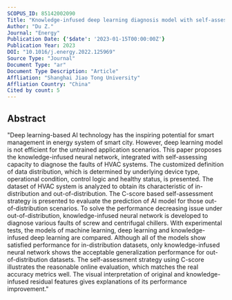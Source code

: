 ```yaml
---
SCOPUS_ID: 85142002090
Title: "Knowledge-infused deep learning diagnosis model with self-assessment for smart management in HVAC systems"
Author: "Du Z."
Journal: "Energy"
Publication Date: {'$date': '2023-01-15T00:00:00Z'}
Publication Year: 2023
DOI: "10.1016/j.energy.2022.125969"
Source Type: "Journal"
Document Type: "ar"
Document Type Description: "Article"
Affliation: "Shanghai Jiao Tong University"
Affliation Country: "China"
Cited by count: 5
---
```


## Abstract
"Deep learning-based AI technology has the inspiring potential for smart management in energy system of smart city. However, deep learning model is not efficient for the untrained application scenarios. This paper proposes the knowledge-infused neural network, integrated with self-assessing capacity to diagnose the faults of HVAC systems. The customized definition of data distribution, which is determined by underlying device type, operational condition, control logic and healthy status, is presented. The dataset of HVAC system is analyzed to obtain its characteristic of in-distribution and out-of-distribution. The C-score based self-assessment strategy is presented to evaluate the prediction of AI model for those out-of-distribution scenarios. To solve the performance decreasing issue under out-of-distribution, knowledge-infused neural network is developed to diagnose various faults of screw and centrifugal chillers. With experimental tests, the models of machine learning, deep learning and knowledge-infused deep learning are compared. Although all of the models show satisfied performance for in-distribution datasets, only knowledge-infused neural network shows the acceptable generalization performance for out-of-distribution datasets. The self-assessment strategy using C-score illustrates the reasonable online evaluation, which matches the real accuracy metrics well. The visual interpretation of original and knowledge-infused residual features gives explanations of its performance improvement."
